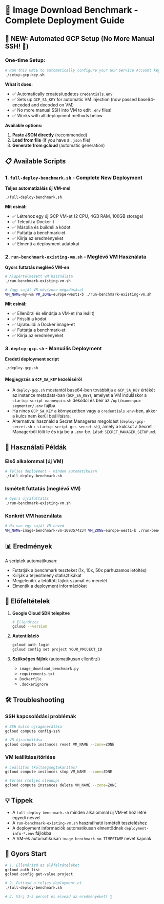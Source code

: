 # 🚀 Image Download Benchmark - Complete Deployment Guide

## 🔑 NEW: Automated GCP Setup (No More Manual SSH! 🎉)

### One-time Setup:
```bash
# Run this ONCE to automatically configure your GCP Service Account key
./setup-gcp-key.sh
```

**What it does:**
- ✅ Automatically creates/updates `credentials.env`
- ✅ Sets up `GCP_SA_KEY` for automatic VM injection (now passed base64-encoded and decoded on VM)
- ✅ No more manual SSH into VM to edit `.env` files!
- ✅ Works with all deployment methods below

**Available options:**
1. **Paste JSON directly** (recommended)
2. **Load from file** (if you have a `.json` file)
3. **Generate from gcloud** (automatic generation)

## 📋 Available Scripts

### 1. `full-deploy-benchmark.sh` - Complete New Deployment
**Teljes automatizálás új VM-mel**

```bash
./full-deploy-benchmark.sh
```

**Mit csinál:**
- ✅ Létrehoz egy új GCP VM-et (2 CPU, 4GB RAM, 100GB storage)
- ✅ Telepíti a Docker-t
- ✅ Másolia és buildeli a kódot
- ✅ Futtatja a benchmark-et
- ✅ Kiírja az eredményeket
- ✅ Elmenti a deployment adatokat

### 2. `run-benchmark-existing-vm.sh` - Meglévő VM Használata
**Gyors futtatás meglévő VM-en**

```bash
# Alapértelmezett VM használata
./run-benchmark-existing-vm.sh

# Vagy saját VM név/zone megadásával
VM_NAME=my-vm VM_ZONE=europe-west1-b ./run-benchmark-existing-vm.sh
```

**Mit csinál:**
- ✅ Ellenőrzi és elindítja a VM-et (ha leállt)
- ✅ Frissíti a kódot
- ✅ Újrabuildi a Docker image-et
- ✅ Futtatja a benchmark-et
- ✅ Kiírja az eredményeket

### 3. `deploy-gcp.sh` - Manuális Deployment
**Eredeti deployment script**

```bash
./deploy-gcp.sh
```

#### Megjegyzés a `GCP_SA_KEY` kezeléséről
- A `deploy-gcp.sh` mostantól base64-ben továbbítja a `GCP_SA_KEY` értékét az instance metadata-ban (`GCP_SA_KEY`),
  amelyet a VM induláskor a `startup-script-mannequin.sh` dekódol és beír az `/opt/mannequin-segmenter/.env` fájlba.
- Ha nincs `GCP_SA_KEY` a környezetben vagy a `credentials.env`-ben, akkor a kulcs nem kerül beállításra.
- Alternatíva: használd a Secret Manageres megoldást (`deploy-gcp-secret.sh` + `startup-script-gcs-secret.sh`),
  amely a kulcsot a Secret Managerből tölti le és írja be a `.env`-be. Lásd: `SECRET_MANAGER_SETUP.md`.

## 🎯 Használati Példák

### Első alkalommal (új VM)
```bash
# Teljes deployment - minden automatikusan
./full-deploy-benchmark.sh
```

### Ismételt futtatás (meglévő VM)
```bash
# Gyors újrafuttatás
./run-benchmark-existing-vm.sh
```

### Konkrét VM használata
```bash
# Ha van egy saját VM neved
VM_NAME=image-benchmark-vm-1693574234 VM_ZONE=europe-west1-b ./run-benchmark-existing-vm.sh
```

## 📊 Eredmények

A scriptek automatikusan:
- Futtatják a benchmark teszteket (1x, 10x, 50x párhuzamos letöltés)
- Kiírják a teljesítmény statisztikákat
- Megjelenítik a letöltött fájlok számát és méretét
- Elmentik a deployment információkat

## 🔧 Előfeltételek

1. **Google Cloud SDK telepítve**
   ```bash
   # Ellenőrzés
   gcloud --version
   ```

2. **Autentikáció**
   ```bash
   gcloud auth login
   gcloud config set project YOUR_PROJECT_ID
   ```

3. **Szükséges fájlok** (automatikusan ellenőrzi)
   - `image_download_benchmark.py`
   - `requirements.txt`
   - `Dockerfile` 
   - `.dockerignore`

## 🛠️ Troubleshooting

### SSH kapcsolódási problémák
```bash
# SSH kulcs újragenerálása
gcloud compute config-ssh

# VM újraindítása
gcloud compute instances reset VM_NAME --zone=ZONE
```

### VM leállítása/törlése
```bash
# Leállítás (költségmegtakarítás)
gcloud compute instances stop VM_NAME --zone=ZONE

# Törlés (teljes cleanup)
gcloud compute instances delete VM_NAME --zone=ZONE
```

## 💡 Tippek

- A `full-deploy-benchmark.sh` minden alkalommal új VM-et hoz létre egyedi névvel
- A `run-benchmark-existing-vm.sh` használható ismételt teszteléshez
- A deployment információk automatikusan elmentődnek `deployment-info-*.env` fájlokba
- A VM-ek automatikusan `image-benchmark-vm-TIMESTAMP` nevet kapnak

## 🎉 Gyors Start

```bash
# 1. Ellenőrizd az előfeltételeket
gcloud auth list
gcloud config get-value project

# 2. Futtasd a teljes deployment-et
./full-deploy-benchmark.sh

# 3. Várj 3-5 percet és élvezd az eredményeket! 🚀
```



